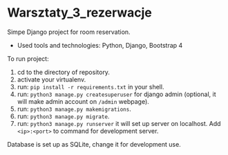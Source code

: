 # Warsztaty_3_rezerwacje

Simpe Django project for room reservation.
- Used tools and technologies: Python, Django, Bootstrap 4

To run project:
1. cd to the directory of repository.
2. activate your virtualenv.
3. run: `pip install -r requirements.txt` in your shell.
4. run: `python3 manage.py createsuperuser` for django admin (optional, it will make admin account on `/admin` webpage).
5. run: `python3 manage.py makemigrations`.
6. run: `python3 manage.py migrate`.
7. run: `python3 manage.py runserver` it will set up server on localhost. Add `<ip>:<port>` to command for development server.

Database is set up as SQLite, change it for development use.
